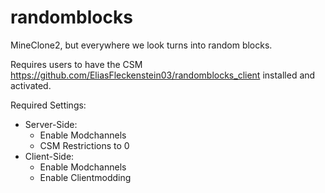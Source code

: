 # randomblocks
MineClone2, but everywhere we look turns into random blocks.

Requires users to have the CSM https://github.com/EliasFleckenstein03/randomblocks_client installed and activated.

Required Settings:
  - Server-Side:
    - Enable Modchannels
    - CSM Restrictions to 0
  - Client-Side:
    - Enable Modchannels
    - Enable Clientmodding
